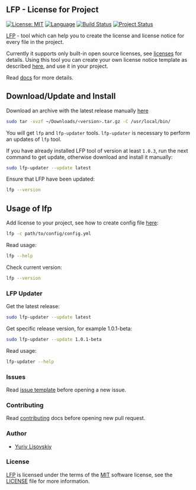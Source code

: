## LFP - License for Project
[![License: MIT](https://img.shields.io/badge/License-MIT-yellow.svg)](https://opensource.org/licenses/MIT)
[![Language](https://img.shields.io/badge/Go-1.10-blue.svg)](https://golang.org/)
[![Build Status](https://travis-ci.org/YuriyLisovskiy/lfp.svg?branch=master)](https://travis-ci.org/YuriyLisovskiy/lfp)
[![Project Status](https://img.shields.io/badge/status-development-red.svg)](https://travis-ci.org/YuriyLisovskiy/lfp)

[LFP](https://github.com/YuriyLisovskiy/lfp) - tool which can help you to create the license and license notice for
every file in the project.

Currently it supports only built-in open source licenses, see [licenses](docs/licenses.md)
for details. Using this tool you can create your own license notice template as described [here](docs/custom-notice.md),
and use it in your project.

Read [docs](docs) for more details.

## Download/Update and Install
Download an archive with the latest release manually
[here](https://github.com/YuriyLisovskiy/lfp/releases)   

```bash
sudo tar -xvzf ~/Downloads/<version>.tar.gz -C /usr/local/bin/
```
You will get `lfp` and `lfp-updater` tools.
`lfp-updater` is necessary to perform an updates of `lfp` tool.

If you have already installed LFP tool of version at least `1.0.3`, run the next
command to get update, otherwise download and install it manually:
```bash
sudo lfp-updater --update latest
```
Ensure that LFP have been updated:
```bash
lfp --version
```

## Usage of lfp
Add license to your project, see how to create config file [here](docs/create-config.md):
```bash
lfp -c path/to/config/config.yml
```
Read usage:
```bash
lfp --help
```
Check current version:
```bash
lfp --version
```
### LFP Updater
Get the latest release:
```bash
sudo lfp-updater --update latest
```
Get specific release version, for example 1.0.1-beta:
```bash
sudo lfp-updater --update 1.0.1-beta
```
Read usage:
```bash
lfp-updater --help
```

### Issues
Read [issue template](.github/ISSUE_TEMPLATE.md) before opening a new issue.

### Contributing
Read [contributing](.github/CONTRIBUTING.md) docs before opening new pull request.

### Author
* [Yuriy Lisovskiy](https://github.com/YuriyLisovskiy)

### License
[LFP](https://github.com/YuriyLisovskiy/lfp) is licensed under the terms of the
[MIT](https://opensource.org/licenses/MIT) software license, see the [LICENSE](LICENSE) file for more information.
